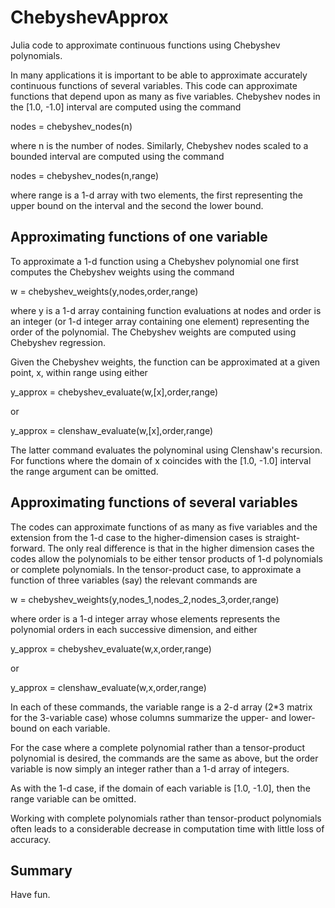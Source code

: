 ChebyshevApprox
===============

Julia code to approximate continuous functions using Chebyshev polynomials.

In many applications it is important to be able to approximate accurately continuous functions of several variables.  This code can approximate functions that depend upon as many as five variables.  Chebyshev nodes in the [1.0, -1.0] interval are computed using the command

nodes = chebyshev_nodes(n)

where n is the number of nodes.  Similarly, Chebyshev nodes scaled to a bounded interval are computed using the command

nodes = chebyshev_nodes(n,range)

where range is a 1-d array with two elements, the first representing the upper bound on the interval and the second the lower bound.

Approximating functions of one variable
---------------------------------------

To approximate a 1-d function using a Chebyshev polynomial one first computes the Chebyshev weights using the command

w = chebyshev_weights(y,nodes,order,range) 

where y is a 1-d array containing function evaluations at nodes and order is an integer (or 1-d integer array containing one element) representing the order of the polynomial.  The Chebyshev weights are computed using Chebyshev regression.

Given the Chebyshev weights, the function can be approximated at a given point, x, within range using either

y_approx = chebyshev_evaluate(w,[x],order,range)

or

y_approx = clenshaw_evaluate(w,[x],order,range)

The latter command evaluates the polynominal using Clenshaw's recursion.  For functions where the domain of x coincides with the [1.0, -1.0] interval the range argument can be omitted. 

Approximating functions of several variables
--------------------------------------------

The codes can approximate functions of as many as five variables and the extension from the 1-d case to the higher-dimension cases is straight-forward.  The only real difference is that in the higher dimension cases the codes allow the polynomials to be either tensor products of 1-d polynomials or complete polynomials.  In the tensor-product case, to approximate a function of three variables (say) the relevant commands are

w = chebyshev_weights(y,nodes_1,nodes_2,nodes_3,order,range)

where order is a 1-d integer array whose elements represents the polynomial orders in each successive dimension, and either

y_approx = chebyshev_evaluate(w,x,order,range)

or

y_approx = clenshaw_evaluate(w,x,order,range)

In each of these commands, the variable range is a 2-d array (2*3 matrix for the 3-variable case) whose columns summarize the upper- and lower-bound on each variable.

For the case where a complete polynomial rather than a tensor-product polynomial is desired, the commands are the same as above, but the order variable is now simply an integer rather than a 1-d array of integers.

As with the 1-d case, if the domain of each variable is [1.0, -1.0], then the range variable can be omitted.

Working with complete polynomials rather than tensor-product polynomials often leads to a considerable decrease in computation time with little loss of accuracy.

Summary
-------

Have fun.